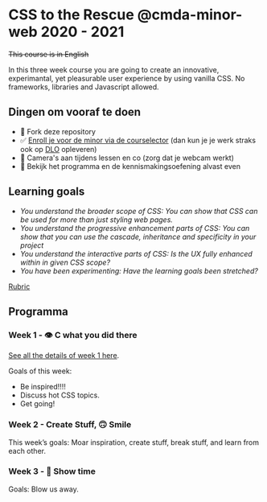 # CSS to the Rescue @cmda-minor-web 2020 - 2021

~~This course is in English~~

In this three week course you are going to create an innovative, experimantal, yet pleasurable user experience by using vanilla CSS. No frameworks, libraries and Javascript allowed.

## Dingen om vooraf te doen
- 🔱 Fork deze repository
- ✅ [Enroll je voor de minor via de courselector](https://icthva.sharepoint.com/sites/courseselector#/CourseSelector/web-design-and-development/2020-2021) (dan kun je je werk straks ook op [DLO](https://dlo.mijnhva.nl/d2l/home/275640) opleveren)
- 🎥 Camera's aan tijdens lessen en co (zorg dat je webcam werkt)
- 📒 Bekijk het programma en de kennismakingsoefening alvast even

## Learning goals
- _You understand the broader scope of CSS: You can show that CSS can be used for more than just styling web pages._
- _You understand the progressive enhancement parts of CSS: You can show that you can use the cascade, inheritance and specificity in your project_
- _You understand the interactive parts of CSS: Is the UX fully enhanced within in given CSS scope?_
- _You have been experimenting: Have the learning goals been stretched?_

[Rubric](https://docs.google.com/spreadsheets/d/1Xv48MSiACNmnM6nXpGGUb8mJDC459uSaxJszO_zLEp8/edit?usp=sharing)

## Programma

### Week 1 - 👁 C what you did there

[See all the details of week 1 here](week1/).

Goals of this week: 

- Be inspired!!!!
- Discuss hot CSS topics.
- Get going!

<!-- [Opdrachten](https://drive.google.com/open?id=1OVhWQNaCgSluYviTKKWcApkyPd23xow1PiExb8GYANM) -->

<!-- [Slides](https://drive.google.com/open?id=1Rjl9xqXoKniQSRJPdkU1O5YwWC33SJK8KiV0a-H_xZU) -->

### Week 2 - Create Stuff, 🙃 Smile 

This week’s goals: Moar inspiration, create stuff, break stuff, and learn from each other.

<!-- [Opdrachten](https://drive.google.com/open?id=1GMDTdW3LycAYpZSFI6gk_lrKrx8-zLWrNh69aaVEH5Y) -->

<!-- [Slides](https://drive.google.com/open?id=1IqQeu1m0dQiSC_KCvrn8eencAgtYe7X6qT-gm0n9Bmc) -->

### Week 3 - 🎪 Show time

Goals: Blow us away.

<!-- [Opdrachten](https://drive.google.com/open?id=13pKQu72pshaEzKw9q5JHLa-aop85nMP6nDCdqioWjoQ) -->

<!-- [Slides](https://drive.google.com/open?id=1BSzGYNLMgtHD4HRnK7f0DgyTv4Pg3xsQwD_eYNo7v0Y) -->


<!-- Add a link to your live demo in Github Pages 🌐-->

<!-- ☝️ replace this description with a description of your own work -->

<!-- Add a nice image here at the end of the week, showing off your shiny frontend 📸 -->

<!-- Maybe a table of contents here? 📚 -->

<!-- How about a section that describes how to install this project? 🤓 -->

<!-- ...but how does one use this project? What are its features 🤔 -->

<!-- What external data source is featured in your project and what are its properties 🌠 -->

<!-- Maybe a checklist of done stuff and stuff still on your wishlist? ✅ -->

<!-- How about a license here? 📜 (or is it a licence?) 🤷 -->
